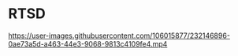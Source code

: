 # RTSD

https://user-images.githubusercontent.com/106015877/232146896-0ae73a5d-a463-44e3-9068-9813c4109fe4.mp4

